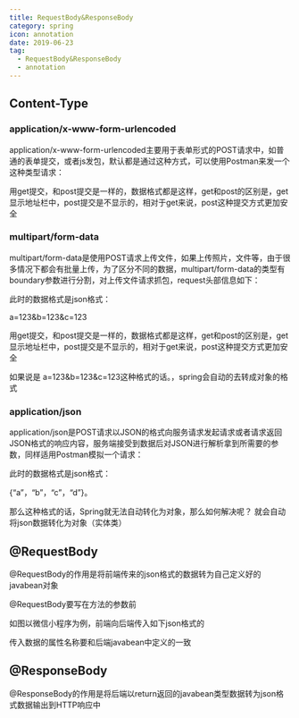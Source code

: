 ```yaml
---
title: RequestBody&ResponseBody
category: spring
icon: annotation
date: 2019-06-23
tag:
  - RequestBody&ResponseBody
  - annotation
---
```


## Content-Type

### application/x-www-form-urlencoded

application/x-www-form-urlencoded主要用于表单形式的POST请求中，如普通的表单提交，或者js发包，默认都是通过这种方式，可以使用Postman来发一个这种类型请求：

用get提交，和post提交是一样的，数据格式都是这样，get和post的区别是，get显示地址栏中，post提交是不显示的，相对于get来说，post这种提交方式更加安全

### multipart/form-data

multipart/form-data是使用POST请求上传文件，如果上传照片，文件等，由于很多情况下都会有批量上传，为了区分不同的数据，multipart/form-data的类型有boundary参数进行分割，对上传文件请求抓包，request头部信息如下：

此时的数据格式是json格式：

a=123&b=123&c=123

用get提交，和post提交是一样的，数据格式都是这样，get和post的区别是，get显示地址栏中，post提交是不显示的，相对于get来说，post这种提交方式更加安全

如果说是 a=123&b=123&c=123这种格式的话。，spring会自动的去转成对象的格式

### application/json

application/json是POST请求以JSON的格式向服务请求发起请求或者请求返回JSON格式的响应内容，服务端接受到数据后对JSON进行解析拿到所需要的参数，同样适用Postman模拟一个请求：

此时的数据格式是json格式：

{“a”，“b”，“c”，“d”}。

那么这种格式的话，Spring就无法自动转化为对象，那么如何解决呢？ 就会自动将json数据转化为对象（实体类）

## @RequestBody

@RequestBody的作用是将前端传来的json格式的数据转为自己定义好的javabean对象

@RequestBody要写在方法的参数前

如图以微信小程序为例，前端向后端传入如下json格式的

传入数据的属性名称要和后端javabean中定义的一致

## @ResponseBody

@ResponseBody的作用是将后端以return返回的javabean类型数据转为json格式数据输出到HTTP响应中


